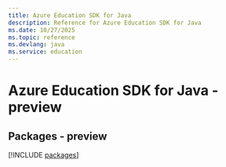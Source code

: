 ```yaml
---
title: Azure Education SDK for Java
description: Reference for Azure Education SDK for Java
ms.date: 10/27/2025
ms.topic: reference
ms.devlang: java
ms.service: education
---
```

# Azure Education SDK for Java - preview
## Packages - preview
[!INCLUDE [packages](education-index.md)]